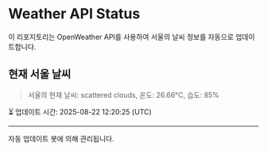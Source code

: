 
# Weather API Status

이 리포지토리는 OpenWeather API를 사용하여 서울의 날씨 정보를 자동으로 업데이트합니다.

## 현재 서울 날씨
> 서울의 현재 날씨: scattered clouds, 온도: 26.66°C, 습도: 85%

⏳ 업데이트 시간: 2025-08-22 12:20:25 (UTC)

---
자동 업데이트 봇에 의해 관리됩니다.

